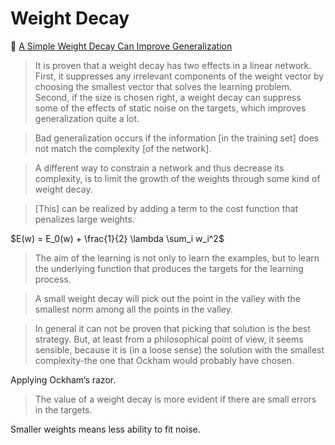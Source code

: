 # Weight Decay

📜 [A Simple Weight Decay Can Improve Generalization](https://proceedings.neurips.cc/paper/1991/file/8eefcfdf5990e441f0fb6f3fad709e21-Paper.pdf)

> It is proven that a weight decay has two effects in a linear network. First, it suppresses any irrelevant components of the weight vector by choosing the smallest vector that solves the learning problem. Second, if the size is chosen right, a weight decay can suppress some of the effects of static noise on the targets, which improves generalization quite a lot.

> Bad generalization occurs if the information [in the training set] does not match the complexity [of the network].

> A different way to constrain a network and thus decrease its complexity, is to limit the growth of the weights through some kind of weight decay.

> [This] can be realized by adding a term to the cost function that penalizes large weights.

$E(w) = E_0(w) + \frac{1}{2} \lambda \sum_i w_i^2$

> The aim of the learning is not only to learn the examples, but to learn the underlying function that produces the targets for the learning process.

> A small weight decay will pick out the point in the valley with the smallest norm among all the points in the valley.

> In general it can not be proven that picking that solution is the best strategy. But, at least from a philosophical point of view, it seems sensible, because it is (in a loose sense) the solution with the smallest complexity-the one that Ockham would probably have chosen.

Applying Ockham’s razor.

> The value of a weight decay is more evident if there are small errors in the targets.

Smaller weights means less ability to fit noise.
